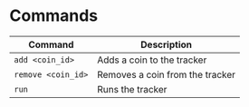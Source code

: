 # Commands
| Command            | Description                     |
|--------------------|---------------------------------|
| `add <coin_id>`    | Adds a coin to the tracker      |
| `remove <coin_id>` | Removes a coin from the tracker |
| `run`              | Runs the tracker                |
